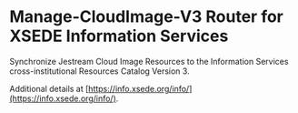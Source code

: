 # Manage-CloudImage-V3 Router for XSEDE Information Services

Synchronize Jestream Cloud Image Resources to the Information Services cross-institutional Resources Catalog Version 3.

Additional details at [https://info.xsede.org/info/](https://info.xsede.org/info/).
